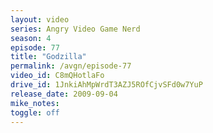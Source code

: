```yaml
---
layout: video
series: Angry Video Game Nerd
season: 4
episode: 77
title: "Godzilla"
permalink: /avgn/episode-77
video_id: C8mQHotlaFo
drive_id: 1JnkiAhMpWrdT3AZJ5ROfCjvSFd0w7YuP
release_date: 2009-09-04
mike_notes:
toggle: off
---
```

